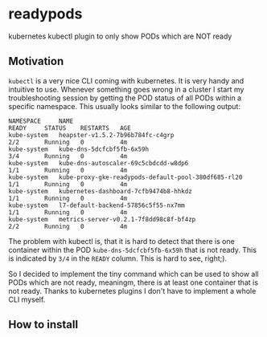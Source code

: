 # readypods
kubernetes kubectl plugin to only show PODs which are NOT ready

## Motivation
```kubectl``` is a very nice CLI coming with kubernetes. It is very handy and intuitive to use. Whenever something goes wrong in a cluster I start my troubleshooting session by getting the POD status of all PODs within a specific namespace. This usually looks similar to the following output:

```
NAMESPACE     NAME                                                  READY     STATUS    RESTARTS   AGE
kube-system   heapster-v1.5.2-7b96b784fc-c4grp                      2/2       Running   0          4m
kube-system   kube-dns-5dcfcbf5fb-6x59h                             3/4       Running   0          4m
kube-system   kube-dns-autoscaler-69c5cbdcdd-w8dp6                  1/1       Running   0          4m
kube-system   kube-proxy-gke-readypods-default-pool-380df685-rl20   1/1       Running   0          4m
kube-system   kubernetes-dashboard-7cfb9474b8-hhkdz                 1/1       Running   0          4m
kube-system   l7-default-backend-57856c5f55-nx7mm                   1/1       Running   0          4m
kube-system   metrics-server-v0.2.1-7f8dd98c8f-bf4zp                2/2       Running   0          4m
```

The problem with kubectl is, that it is hard to detect that there is one container within the POD ```kube-dns-5dcfcbf5fb-6x59h``` that is not ready. This is indicated by ```3/4``` in the ```READY``` column. This is hard to see, right;).

So I decided to implement the tiny command which can be used to show all PODs which are not ready, meaningm, there is at least one container that is not ready. Thanks to kubernetes plugins I don't have to implement a whole CLI myself.

## How to install
